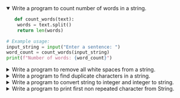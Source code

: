 <details open>
<summary>Write a program to count number of words in a string.</summary>
<p>

```python
   def count_words(text):
    words = text.split()
    return len(words)

# Example usage:
input_string = input("Enter a sentence: ")
word_count = count_words(input_string)
print(f"Number of words: {word_count}")

```

</p>
</details>
<details>
<summary>Write a program to remove all white spaces from a string.</summary>
<p>

```python
def remove_spaces(text):
    return text.replace(" ", "")

# Example usage:
input_string = input("Enter a string: ")
result = remove_spaces(input_string)
print(f"String without spaces: {result}")

```

</p>
</details>

<details>
<summary>Write a program to find duplicate characters in a string.</summary>
<p>

```python
def find_duplicates(text):
    # Create a dictionary to store the frequency of each character
    char_count = {}
    duplicates = []

    # Loop through each character in the string
    for char in text:
        if char in char_count:
            char_count[char] += 1
        else:
            char_count[char] = 1

    # Collect characters that appear more than once
    for char, count in char_count.items():
        if count > 1:
            duplicates.append(char)

    return duplicates

# Example usage:
input_string = input("Enter a string: ")
duplicates = find_duplicates(input_string)
print(f"Duplicate characters: {', '.join(duplicates)}")

```
</p>
</details>

<details>
<summary>Write a program to convert string to integer and integer to string.</summary>
<p>

```python

# Function to convert string to integer
def string_to_integer(s):
    try:
        return int(s)
    except ValueError:
        return "Invalid string for conversion to integer"

# Function to convert integer to string
def integer_to_string(n):
    return str(n)

# Example usage:
string_value = input("Enter a string to convert to integer: ")
integer_value = string_to_integer(string_value)
print(f"String to integer: {integer_value}")

integer_input = int(input("Enter an integer to convert to string: "))
string_result = integer_to_string(integer_input)
print(f"Integer to string: {string_result}")

```
</p>
</details>
<details>
<summary>Write a program to print first non repeated character from String.</summary>
<p>

```python
def first_non_repeated_char(text):
    # Dictionary to store the frequency of each character
    char_count = {}

    # Count the frequency of each character
    for char in text:
        if char in char_count:
            char_count[char] += 1
        else:
            char_count[char] = 1

    # Find the first character with frequency 1
    for char in text:
        if char_count[char] == 1:
            return char
    
    return "No non-repeated character found"

# Example usage:
input_string = input("Enter a string: ")
result = first_non_repeated_char(input_string)
print(f"First non-repeated character: {result}")

```
</p>
</details>
